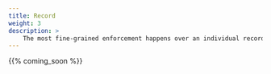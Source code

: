 ```yaml
---
title: Record
weight: 3
description: >
    The most fine-grained enforcement happens over an individual record/row in the database.
---
```


{{% coming_soon %}}

